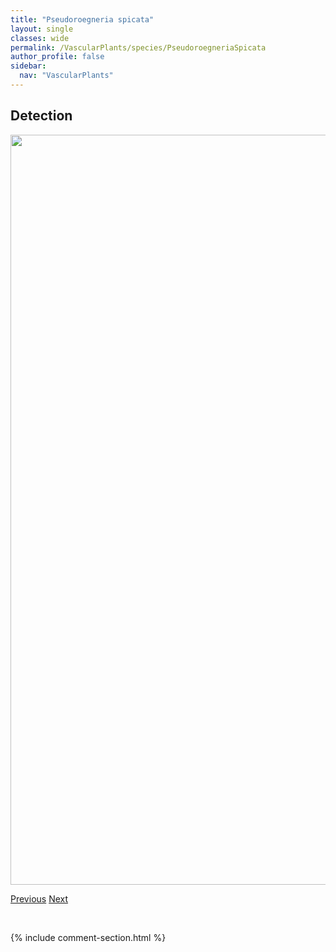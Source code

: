 ```yaml
---
title: "Pseudoroegneria spicata"
layout: single
classes: wide
permalink: /VascularPlants/species/PseudoroegneriaSpicata
author_profile: false
sidebar:
  nav: "VascularPlants"
---
```


<h2>Detection</h2>

<a href="https://drive.google.com/uc?export=view&id=1GorjVKrZvAS0Awane00bxAgQVtsqSuph">
<img src="https://drive.google.com/uc?export=view&id=1GorjVKrZvAS0Awane00bxAgQVtsqSuph" height = "1200" width = "800">
</a>


<a href="/DevelopmentWebsite/VascularPlants/species/PsathyrostachysJuncea" class="pagination--pager" title="Psathyrostachys juncea">Previous</a> <a href="/DevelopmentWebsite/VascularPlants/species/PseudotsugaMenziesii" class="pagination--pager" title="Pseudotsuga menziesii">Next</a>

<p>&nbsp;</p>

{% include comment-section.html %}
